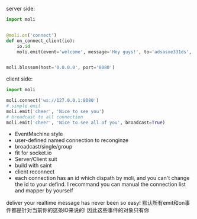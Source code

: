 server side:
```python
import moli


@moli.on('connect')
def on_connect_client(io):
    io.id
    moli.emit(event='welcome', message='Hey guys!', to='adsasxe331ds', toRoom=[], broadcast=True)


moli.blossom(host='0.0.0.0', port='8080')
```
client side:
```python
import moli

moli.connect('ws://127.0.0.1:8080')
# simple emit
moli.emit('cheer', 'Nice to see you')
# broadcast to all connection
moli.emit('cheer', 'Nice to see all of you', broadcast=True)
```
+ EventMachine style
+ user-defined named connection to reconginze
+ broadcast/single/group
+ fit for socket.io
+ Server/Client suit
+ build with saint
+ client reconnect
+ each connection has an id which dispath by moli, and you can't change the id to your defind. I recommand you can manual the connection list and mapper by yourself

deliver your realtime message has never been so easy!
默认所有emit和on事件都是针对当前你的这条IO来说的! 因此这些事件的对象只有你
